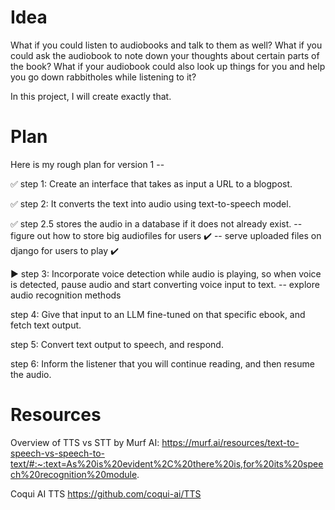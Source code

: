 # Idea

What if you could listen to audiobooks and talk to them as well?
What if you could ask the audiobook to note down your thoughts about certain parts of the book?
What if your audiobook could also look up things for you and help you go down rabbitholes while listening to it?

In this project, I will create exactly that.

# Plan

Here is my rough plan for version 1 --

✅ step 1: Create an interface that takes as input a URL to a blogpost.

✅ step 2: It converts the text into audio using text-to-speech model.

✅ step 2.5 stores the audio in a database if it does not already exist.
-- figure out how to store big audiofiles for users ✔️
-- serve uploaded files on django for users to play ✔️

▶️ step 3: Incorporate voice detection while audio is playing, so when voice is detected, pause audio and start converting voice input to text.
-- explore audio recognition methods 

step 4: Give that input to an LLM fine-tuned on that specific ebook, and fetch text output.

step 5: Convert text output to speech, and respond.

step 6: Inform the listener that you will continue reading, and then resume the audio.

# Resources

Overview of TTS vs STT by Murf AI:
https://murf.ai/resources/text-to-speech-vs-speech-to-text/#:~:text=As%20is%20evident%2C%20there%20is,for%20its%20speech%20recognition%20module.

Coqui AI TTS
https://github.com/coqui-ai/TTS
